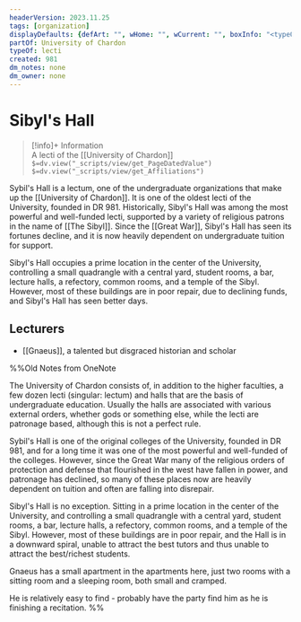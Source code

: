 ```yaml
---
headerVersion: 2023.11.25
tags: [organization]
displayDefaults: {defArt: "", wHome: "", wCurrent: "", boxInfo: "<typeOf:UA> of <partOf>", partOf: ""}
partOf: University of Chardon
typeOf: lecti
created: 981
dm_notes: none
dm_owner: none
---
```

# Sibyl's Hall
>[!info]+ Information  
> A lecti of the [[University of Chardon]]  
> `$=dv.view("_scripts/view/get_PageDatedValue")`  
> `$=dv.view("_scripts/view/get_Affiliations")`

Sybil's Hall is a lectum, one of the undergraduate organizations that make up the [[University of Chardon]]. It is one of the oldest lecti of the University, founded in DR 981. Historically, Sibyl's Hall was among the most powerful and well-funded lecti, supported by a variety of religious patrons in the name of [[The Sibyl]]. Since the [[Great War]], Sibyl's Hall has seen its fortunes decline, and it is now heavily dependent on undergraduate tuition for support. 

Sibyl's Hall occupies a prime location in the center of the University, controlling a small quadrangle with a central yard, student rooms, a bar, lecture halls, a refectory, common rooms, and a temple of the Sibyl. However, most of these buildings are in poor repair, due to declining funds, and Sibyl's Hall  has seen better days.
## Lecturers
- [[Gnaeus]], a talented but disgraced historian and scholar

%%Old Notes from OneNote

The University of Chardon consists of, in addition to the higher faculties, a few dozen lecti (singular: lectum) and halls that are the basis of undergraduate education. Usually the halls are associated with various external orders, whether gods or something else, while the lecti are patronage based, although this is not a perfect rule.

Sybil's Hall is one of the original colleges of the University, founded in DR 981, and for a long time it was one of the most powerful and well-funded of the colleges. However, since the Great War many of the religious orders of protection and defense that flourished in the west have fallen in power, and patronage has declined, so many of these places now are heavily dependent on tuition and often are falling into disrepair.

Sibyl's Hall is no exception. Sitting in a prime location in the center of the University, and controlling a small quadrangle with a central yard, student rooms, a bar, lecture halls, a refectory, common rooms, and a temple of the Sibyl. However, most of these buildings are in poor repair, and the Hall is in a downward spiral, unable to attract the best tutors and thus unable to attract the best/richest students.

Gnaeus has a small apartment in the apartments here, just two rooms with a sitting room and a sleeping room, both small and cramped.

He is relatively easy to find - probably have the party find him as he is finishing a recitation.
%%